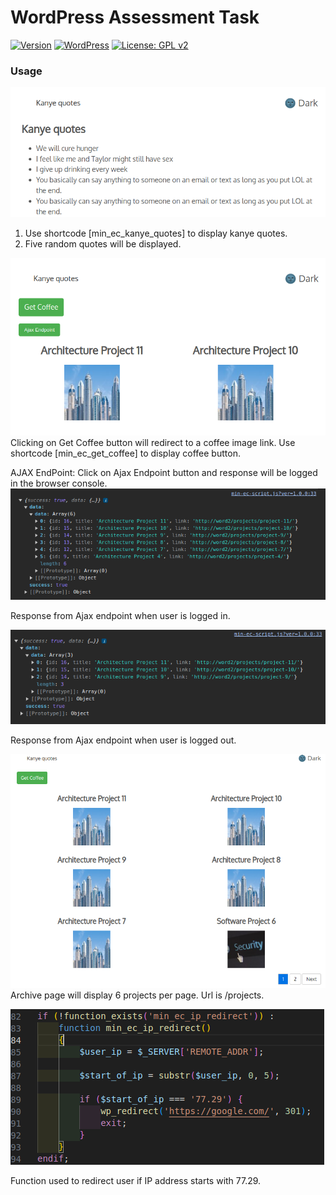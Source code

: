 
WordPress Assessment Task
====

[![Version](https://img.shields.io/badge/version-1.0-orange.svg)](https://github.com/razaqultegar/simple/releases) [![WordPress](https://img.shields.io/wordpress/v/akismet.svg)]() [![License: GPL v2](https://img.shields.io/badge/License-GPL%20v2-blue.svg)](https://github.com/razaqultegar/simple/blob/master/LICENSE)

### Usage

![Screenshot](Kanye-quotes-using-a-shortcode.png)
1) Use shortcode [min_ec_kanye_quotes] to display kanye quotes.
2) Five random quotes will be displayed.

![Screenshot](get-coffee.png)
Clicking on Get Coffee button will redirect to a coffee image link.
Use shortcode [min_ec_get_coffee] to display coffee button.

AJAX EndPoint:
Click on Ajax Endpoint button and response will be logged in the browser console.
![Screenshot](Results-when-user-is-logged-in.png)

Response from Ajax endpoint when user is logged in.

![Screenshot](Results-when-user-is-logged-out.png)

Response from Ajax endpoint when user is logged out.

![Screenshot](archive-page.png)
Archive page will display 6 projects per page. Url is /projects.

![Screenshot](redirect-function.png)

Function used to redirect user if IP address starts with 77.29.


